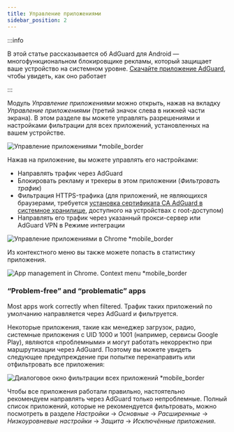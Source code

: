 ```yaml
---
title: Управление приложениями
sidebar_position: 2
---
```


:::info

В этой статье рассказывается об AdGuard для Android — многофункциональном блокировщике рекламы, который защищает ваше устройство на системном уровне. [Скачайте приложение AdGuard](https://agrd.io/download-kb-adblock), чтобы увидеть, как оно работает

:::

Модуль _Управление приложениями_ можно открыть, нажав на вкладку _Управление приложениями_ (третий значок слева в нижней части экрана). В этом разделе вы можете управлять разрешениями и настройками фильтрации для всех приложений, установленных на вашем устройстве.

![Управление приложениями \*mobile\_border](https://cdn.adtidy.org/blog/new/9sakapp_management.png)

Нажав на приложение, вы можете управлять его настройками:

- Направлять трафик через AdGuard
- Блокировать рекламу и трекеры в этом приложении (_Фильтровать трафик_)
- Фильтрация HTTPS-трафика (для приложений, не являющихся браузерами, требуется [установка сертификата CA AdGuard в системное хранилище](/adguard-for-android/solving-problems/https-certificate-for-rooted/), доступного на устройствах с root-доступом)
- Направлять его трафик через указанный прокси-сервер или AdGuard VPN в Режиме интеграции

![Управление приложениями в Chrome \*mobile\_border](https://cdn.adtidy.org/blog/new/nvvgochrome_management.png)

Из контекстного меню вы также можете попасть в статистику приложения.

![App management in Chrome. Context menu \*mobile\_border](https://cdn.adtidy.org/blog/new/4z85achome_management_context_menu.png)

### “Problem-free” and “problematic” apps

Most apps work correctly when filtered. Трафик таких приложений по умолчанию направляется через AdGuard и фильтруется.

Некоторые приложения, такие как менеджер загрузок, радио, системные приложения с UID 1000 и 1001 (например, сервисы Google Play), являются «проблемными» и могут работать некорректно при маршрутизации через AdGuard. Поэтому вы можете увидеть следующее предупреждение при попытке перенаправить или отфильтровать все приложения:

![Диалоговое окно фильтрации всех приложений \*mobile\_border](https://cdn.adtidy.org/blog/new/6du8jiroute_all.png)

Чтобы все приложения работали правильно, настоятельно рекомендуем направлять через AdGuard только непроблемные. Полный список приложений, которые не рекомендуется фильтровать, можно посмотреть в разделе _Настройки_ → _Основные_ → _Расширенные_ → _Низкоуровневые настройки_ → _Защита_ → _Исключённые приложения_.

